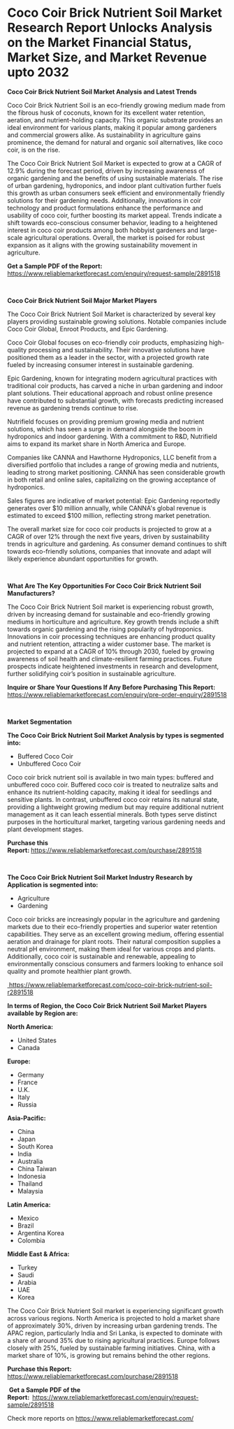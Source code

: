 <p><h1>Coco Coir Brick Nutrient Soil Market Research Report Unlocks Analysis on the Market Financial Status, Market Size, and Market Revenue upto 2032</h1></p><p><strong>Coco Coir Brick Nutrient Soil Market Analysis and Latest Trends</strong></p>
<p><p>Coco Coir Brick Nutrient Soil is an eco-friendly growing medium made from the fibrous husk of coconuts, known for its excellent water retention, aeration, and nutrient-holding capacity. This organic substrate provides an ideal environment for various plants, making it popular among gardeners and commercial growers alike. As sustainability in agriculture gains prominence, the demand for natural and organic soil alternatives, like coco coir, is on the rise.</p><p>The Coco Coir Brick Nutrient Soil Market is expected to grow at a CAGR of 12.9% during the forecast period, driven by increasing awareness of organic gardening and the benefits of using sustainable materials. The rise of urban gardening, hydroponics, and indoor plant cultivation further fuels this growth as urban consumers seek efficient and environmentally friendly solutions for their gardening needs. Additionally, innovations in coir technology and product formulations enhance the performance and usability of coco coir, further boosting its market appeal. Trends indicate a shift towards eco-conscious consumer behavior, leading to a heightened interest in coco coir products among both hobbyist gardeners and large-scale agricultural operations. Overall, the market is poised for robust expansion as it aligns with the growing sustainability movement in agriculture.</p></p>
<p><strong>Get a Sample PDF of the Report:&nbsp;</strong> <a href="https://www.reliablemarketforecast.com/enquiry/request-sample/2891518?utm_campaign=2320&utm_medium=2&utm_source=Github&utm_content=ia&utm_term=14032025&utm_id=coco-coir-brick-nutrient-soil">https://www.reliablemarketforecast.com/enquiry/request-sample/2891518</a></p>
<p>&nbsp;</p>
<p><strong>Coco Coir Brick Nutrient Soil Major Market Players</strong></p>
<p><p>The Coco Coir Brick Nutrient Soil Market is characterized by several key players providing sustainable growing solutions. Notable companies include Coco Coir Global, Enroot Products, and Epic Gardening. </p><p>Coco Coir Global focuses on eco-friendly coir products, emphasizing high-quality processing and sustainability. Their innovative solutions have positioned them as a leader in the sector, with a projected growth rate fueled by increasing consumer interest in sustainable gardening.</p><p>Epic Gardening, known for integrating modern agricultural practices with traditional coir products, has carved a niche in urban gardening and indoor plant solutions. Their educational approach and robust online presence have contributed to substantial growth, with forecasts predicting increased revenue as gardening trends continue to rise.</p><p>Nutrifield focuses on providing premium growing media and nutrient solutions, which has seen a surge in demand alongside the boom in hydroponics and indoor gardening. With a commitment to R&D, Nutrifield aims to expand its market share in North America and Europe.</p><p>Companies like CANNA and Hawthorne Hydroponics, LLC benefit from a diversified portfolio that includes a range of growing media and nutrients, leading to strong market positioning. CANNA has seen considerable growth in both retail and online sales, capitalizing on the growing acceptance of hydroponics.</p><p>Sales figures are indicative of market potential: Epic Gardening reportedly generates over $10 million annually, while CANNA's global revenue is estimated to exceed $100 million, reflecting strong market penetration.</p><p>The overall market size for coco coir products is projected to grow at a CAGR of over 12% through the next five years, driven by sustainability trends in agriculture and gardening. As consumer demand continues to shift towards eco-friendly solutions, companies that innovate and adapt will likely experience abundant opportunities for growth.</p></p>
<p>&nbsp;</p>
<p><strong>What Are The Key Opportunities For Coco Coir Brick Nutrient Soil Manufacturers?</strong></p>
<p><p>The Coco Coir Brick Nutrient Soil market is experiencing robust growth, driven by increasing demand for sustainable and eco-friendly growing mediums in horticulture and agriculture. Key growth trends include a shift towards organic gardening and the rising popularity of hydroponics. Innovations in coir processing techniques are enhancing product quality and nutrient retention, attracting a wider customer base. The market is projected to expand at a CAGR of 10% through 2030, fueled by growing awareness of soil health and climate-resilient farming practices. Future prospects indicate heightened investments in research and development, further solidifying coir’s position in sustainable agriculture.</p></p>
<p><strong>Inquire or Share Your Questions If Any Before Purchasing This Report:</strong> <a href="https://www.reliablemarketforecast.com/enquiry/pre-order-enquiry/2891518?utm_campaign=2320&utm_medium=2&utm_source=Github&utm_content=ia&utm_term=14032025&utm_id=coco-coir-brick-nutrient-soil">https://www.reliablemarketforecast.com/enquiry/pre-order-enquiry/2891518</a></p>
<p>&nbsp;</p>
<p><strong>Market Segmentation</strong></p>
<p><strong>The Coco Coir Brick Nutrient Soil Market Analysis by types is segmented into:</strong></p>
<p><ul><li>Buffered Coco Coir</li><li>Unbuffered Coco Coir</li></ul></p>
<p><p>Coco coir brick nutrient soil is available in two main types: buffered and unbuffered coco coir. Buffered coco coir is treated to neutralize salts and enhance its nutrient-holding capacity, making it ideal for seedlings and sensitive plants. In contrast, unbuffered coco coir retains its natural state, providing a lightweight growing medium but may require additional nutrient management as it can leach essential minerals. Both types serve distinct purposes in the horticultural market, targeting various gardening needs and plant development stages.</p></p>
<p><strong>Purchase this Report:&nbsp;</strong><a href="https://www.reliablemarketforecast.com/purchase/2891518?utm_campaign=2320&utm_medium=2&utm_source=Github&utm_content=ia&utm_term=14032025&utm_id=coco-coir-brick-nutrient-soil">https://www.reliablemarketforecast.com/purchase/2891518</a></p>
<p>&nbsp;</p>
<p><strong>The Coco Coir Brick Nutrient Soil Market Industry Research by Application is segmented into:</strong></p>
<p><ul><li>Agriculture</li><li>Gardening</li></ul></p>
<p><p>Coco coir bricks are increasingly popular in the agriculture and gardening markets due to their eco-friendly properties and superior water retention capabilities. They serve as an excellent growing medium, offering essential aeration and drainage for plant roots. Their natural composition supplies a neutral pH environment, making them ideal for various crops and plants. Additionally, coco coir is sustainable and renewable, appealing to environmentally conscious consumers and farmers looking to enhance soil quality and promote healthier plant growth.</p></p>
<p><a href="https://www.reliablemarketforecast.com/coco-coir-brick-nutrient-soil-r2891518?utm_campaign=2320&utm_medium=2&utm_source=Github&utm_content=ia&utm_term=14032025&utm_id=coco-coir-brick-nutrient-soil">&nbsp;https://www.reliablemarketforecast.com/coco-coir-brick-nutrient-soil-r2891518</a></p>
<p><strong>In terms of Region, the Coco Coir Brick Nutrient Soil Market Players available by Region are:</strong></p>
<p>
    <p> <strong> North America: </strong>
        <ul>
            <li>United States</li>
            <li>Canada</li>
        </ul>
        </p> 
    <p> <strong> Europe: </strong>
        <ul>
            <li>Germany</li>
            <li>France</li>
            <li>U.K.</li>
            <li>Italy</li>
            <li>Russia</li>
        </ul>
        </p> 
    <p> <strong> Asia-Pacific: </strong>
        <ul>
            <li>China</li>
            <li>Japan</li>
            <li>South Korea</li>
            <li>India</li>
            <li>Australia</li>
            <li>China Taiwan</li>
            <li>Indonesia</li>
            <li>Thailand</li>
            <li>Malaysia</li>
        </ul>
        </p> 
    <p> <strong> Latin America: </strong>
        <ul>
            <li>Mexico</li>
            <li>Brazil</li>
            <li>Argentina Korea</li>
            <li>Colombia</li>
        </ul>
        </p> 
    <p> <strong> Middle East & Africa: </strong>
        <ul>
            <li>Turkey</li>
            <li>Saudi</li>
            <li>Arabia</li>
            <li>UAE</li>
            <li>Korea</li>
        </ul>
    </p>
    </p>
<p><p>The Coco Coir Brick Nutrient Soil market is experiencing significant growth across various regions. North America is projected to hold a market share of approximately 30%, driven by increasing urban gardening trends. The APAC region, particularly India and Sri Lanka, is expected to dominate with a share of around 35% due to rising agricultural practices. Europe follows closely with 25%, fueled by sustainable farming initiatives. China, with a market share of 10%, is growing but remains behind the other regions.</p></p>
<p><strong>Purchase this Report: </strong><a href="https://www.reliablemarketforecast.com/purchase/2891518?utm_campaign=2320&utm_medium=2&utm_source=Github&utm_content=ia&utm_term=14032025&utm_id=coco-coir-brick-nutrient-soil">https://www.reliablemarketforecast.com/purchase/2891518</a></p>
<p>&nbsp;<strong>Get a Sample PDF of the Report:&nbsp;&nbsp;</strong><a href="https://www.reliablemarketforecast.com/enquiry/request-sample/2891518?utm_campaign=2320&utm_medium=2&utm_source=Github&utm_content=ia&utm_term=14032025&utm_id=coco-coir-brick-nutrient-soil">https://www.reliablemarketforecast.com/enquiry/request-sample/2891518</a></p>
<p><strong></strong></p>
<p>Check more reports on <a href="https://www.reliablemarketforecast.com/?utm_campaign=2320&utm_medium=2&utm_source=Github&utm_content=ia&utm_term=14032025&utm_id=coco-coir-brick-nutrient-soil">https://www.reliablemarketforecast.com/</a></p>